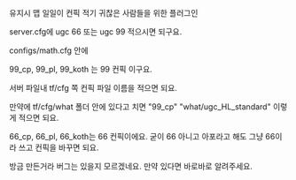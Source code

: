 유지시 맵 일일이 컨픽 적기 귀찮은 사람들을 위한 플러그인

server.cfg에 ugc 66 또는 ugc 99 적으시면 되구요.

configs/math.cfg 안에 

99_cp, 99_pl, 99_koth 는 99 컨픽 이구요.

서버 파일내 tf/cfg 쪽 컨픽 파일 이름을 적으면 되요.

만약에 tf/cfg/what 폴더 안에 있다고 치면 "99_cp"     "what/ugc_HL_standard" 이렇게 적으면 되요.


66_cp, 66_pl, 66_koth는 66 컨픽이에요.
굳이 66 아니고 아포라고 해도 그냥 66이라 쓰고 컨픽을 바꾸면 되요.


방금 만든거라 버그는 있을지 모르겠네요.
만약 있다면 바로바로 알려주세요.
